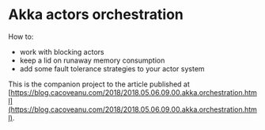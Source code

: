 # Akka actors orchestration

How to:

- work with blocking actors
- keep a lid on runaway memory consumption
- add some fault tolerance strategies to your actor system

This is the companion project to the article published at [https://blog.cacoveanu.com/2018/2018.05.06.09.00.akka.orchestration.html](https://blog.cacoveanu.com/2018/2018.05.06.09.00.akka.orchestration.html).
